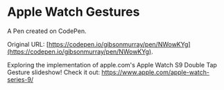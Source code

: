 # Apple Watch Gestures

A Pen created on CodePen.

Original URL: [https://codepen.io/gibsonmurray/pen/NWowKYg](https://codepen.io/gibsonmurray/pen/NWowKYg).

Exploring the implementation of apple.com's Apple Watch S9 Double Tap Gesture slideshow! 
Check it out: https://www.apple.com/apple-watch-series-9/